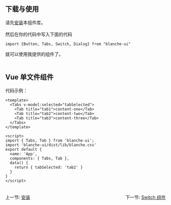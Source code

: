 ## 下载与使用

请先[安装](#/doc/install)本组件库。
<br>
<br>
然后在你的代码中写入下面的代码
<br>
```
import {Button, Tabs, Switch, Dialog} from "blanche-ui"
```
就可以使用我提供的组件了。
<br>
<br>
## Vue 单文件组件
代码示例：

```
<template>
  <Tabs v-model:selected="tabSelected">
    <Tab title="tab1">content-one</Tab>
    <Tab title="tab2">content-two</Tab>
    <Tab title="tab3">content-three</Tab>
  </Tabs>
</template>

<script>
import { Tabs, Tab } from 'blanche-ui';
import 'blanche-ui/dist/lib/blanche.css'
export default {
  name: 'App',
  components: { Tabs, Tab },
  data() {
    return { tabSelected: 'tab2' }
  }
}
</script>
```

<div style='display:flex;justify-content:space-between;margin:20px 0;float:left '>
<div>上一节: <a href='#/doc/install'>安装</a></div>  
</div>
<div style='display:flex;justify-content:space-between;margin:20px 0;float:right '>
<div>下一节: <a href='#/doc/switch'>Switch 组件</a></div>  
</div>
